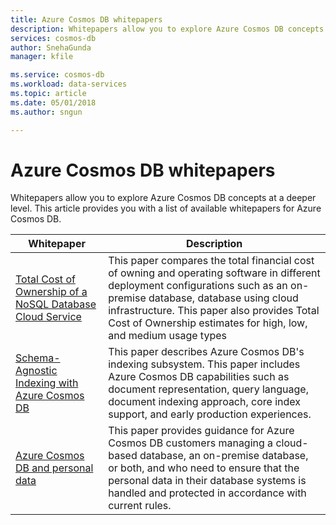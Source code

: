 ```yaml
---
title: Azure Cosmos DB whitepapers 
description: Whitepapers allow you to explore Azure Cosmos DB concepts at a deeper level.
services: cosmos-db
author: SnehaGunda
manager: kfile

ms.service: cosmos-db
ms.workload: data-services
ms.topic: article
ms.date: 05/01/2018
ms.author: sngun

---
```


# Azure Cosmos DB whitepapers 

Whitepapers allow you to explore Azure Cosmos DB concepts at a deeper level. This article provides you with a list of available whitepapers for Azure Cosmos DB.

| **Whitepaper** | **Description** |
| --- | --- |
| [Total Cost of Ownership of a NoSQL Database Cloud Service](https://aka.ms/cosmosdb-tco-paper) |This paper compares the total financial cost of owning and operating software in different deployment configurations such as an on-premise database, database using cloud infrastructure. This paper also provides Total Cost of Ownership estimates for high, low, and medium usage types |
|[Schema-Agnostic Indexing with Azure Cosmos DB](http://www.vldb.org/pvldb/vol8/p1668-shukla.pdf) | This paper describes Azure Cosmos DB's indexing subsystem. This paper includes Azure Cosmos DB capabilities such as document representation, query language, document indexing approach, core index support, and early production experiences.|
| [Azure Cosmos DB and personal data](https://servicetrust.microsoft.com/ViewPage/TrustDocuments?command=Download&downloadType=Document&downloadId=87cc6456-4b23-473c-94d3-6c713b8b8956&docTab=6d000410-c9e9-11e7-9a91-892aae8839ad_FAQ_and_White_Papers)| This paper provides guidance for Azure Cosmos DB customers managing a cloud-based database, an on-premise database, or both, and who need to ensure that the personal data in their database systems is handled and protected in accordance with current rules. |

